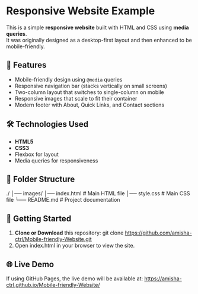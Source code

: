 # Responsive Website Example

This is a simple **responsive website** built with HTML and CSS using **media queries**.  
It was originally designed as a desktop-first layout and then enhanced to be mobile-friendly.  

## 📱 Features
- Mobile-friendly design using `@media` queries  
- Responsive navigation bar (stacks vertically on small screens)  
- Two-column layout that switches to single-column on mobile  
- Responsive images that scale to fit their container  
- Modern footer with About, Quick Links, and Contact sections  

## 🛠 Technologies Used
- **HTML5**
- **CSS3**
- Flexbox for layout
- Media queries for responsiveness

## 📂 Folder Structure
./
│── images/
│── index.html # Main HTML file
│── style.css # Main CSS file
└── README.md # Project documentation


## 🚀 Getting Started
1. **Clone or Download** this repository:
git clone https://github.com/amisha-ctrl/Mobile-friendly-Website.git
2. Open index.html in your browser to view the site.

## 🌐 Live Demo
If using GitHub Pages, the live demo will be available at:
https://amisha-ctrl.github.io/Mobile-friendly-Website/
